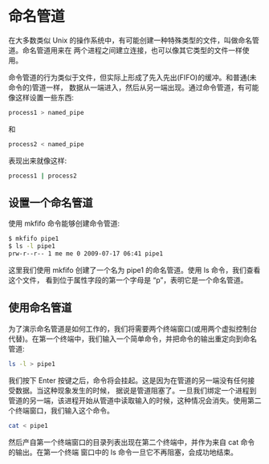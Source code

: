 # 命名管道

在大多数类似 Unix 的操作系统中，有可能创建一种特殊类型的文件，叫做命名管道。命名管道用来在 两个进程之间建立连接，也可以像其它类型的文件一样使用。

命令管道的行为类似于文件，但实际上形成了先入先出\(FIFO\)的缓冲。和普通\(未命令的\)管道一样， 数据从一端进入，然后从另一端出现。通过命令管道，有可能像这样设置一些东西:

```bash
process1 > named_pipe
```

和

```bash
process2 < named_pipe
```

表现出来就像这样:

```bash
process1 | process2
```

## 设置一个命名管道

使用 mkfifo 命令能够创建命令管道:

```bash
$ mkfifo pipe1
$ ls -l pipe1
prw-r--r-- 1 me me 0 2009-07-17 06:41 pipe1
```

这里我们使用 mkfifo 创建了一个名为 pipe1 的命名管道。使用 ls 命令，我们查看这个文件， 看到位于属性字段的第一个字母是 “p”，表明它是一个命名管道。

## 使用命名管道

为了演示命名管道是如何工作的，我们将需要两个终端窗口\(或用两个虚拟控制台代替\)。在第一个终端中，我们输入一个简单命令，并把命令的输出重定向到命名管道:

```bash
ls -l > pipe1
```

我们按下 Enter 按键之后，命令将会挂起。这是因为在管道的另一端没有任何接受数据。当这种现象发生的时候， 据说是管道阻塞了。一旦我们绑定一个进程到管道的另一端，该进程开始从管道中读取输入的时候，这种情况会消失。使用第二个终端窗口，我们输入这个命令。

```bash
cat < pipe1
```

然后产自第一个终端窗口的目录列表出现在第二个终端中，并作为来自 cat 命令的输出。在第一个终端 窗口中的 ls 命令一旦它不再阻塞，会成功地结束。

